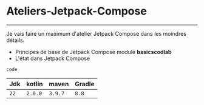 # Ateliers-Jetpack-Compose
---
Je vais faire un maximum d'atelier Jetpack Compose dans les moindres détails.

- Principes de base de Jetpack Compose module **basicscodlab**
- L'état dans Jetpack Compose

`code`


 Jdk  | kotlin  | maven   | Gradle 
------|---------|---------|--------
 `22` | `2.0.0` | `3.9.7` | `8.8`  

  